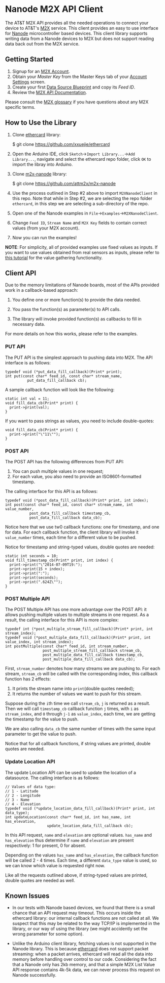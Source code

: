 # Nanode M2X API Client #

The AT&T M2X API provides all the needed operations to connect your device to AT&T's [M2X](http://m2x.att.com) service. This client provides an easy to use interface for [Nanode](http://www.nanode.eu) microcontroller based devices. This client library supports writing data from a Nanode devices to M2X but does not support reading data back out from the M2X service.

## Getting Started ##

1. Signup for an [M2X Account](https://m2x.att.com/signup).
2. Obtain your _Master Key_ from the Master Keys tab of your [Account Settings](https://m2x.att.com/account) screen.
3. Create your first [Data Source Blueprint](https://m2x.att.com/blueprints) and copy its _Feed ID_.
4. Review the [M2X API Documentation](https://m2x.att.com/developer/documentation/overview).

Please consult the [M2X glossary](https://m2x.att.com/developer/documentation/glossary) if you have questions about any M2X specific terms.


## How to Use the Library ##

1. Clone [ethercard](https://github.com/xxuejie/ethercard) library:

    $ git clone https://github.com/xxuejie/ethercard

2. Open the Arduino IDE, click `Sketch`->`Import Library...`->`Add Library...`, navigate and select the ethercard repo folder, click `OK` to import the libray into Arduino.

3. Clone [m2x-nanode](https://github.com/attm2x/m2x-nanode) library:

    $ git clone https://github.com/attm2x/m2x-nanode

4. Use the process outlined in Step #2 above to import `M2XNanodeClient` in this repo. Note that while in Step #2, we are selecting the repo folder `ethercard`, in this step we are selecting a sub-directory of the repo.

5. Open one of the Nanode examples in `File`->`Examples`->`M2XNanodeClient`.

6. Change `Feed ID`, `Stream Name` and `M2X Key` fields to contain correct values (from your M2X account).

7. Now you can run the examples!

**NOTE**: For simplicity, all of provided examples use fixed values as inputs. If you want to use values obtained from real sensors as inputs, please refer to [this tutorial](http://shop.wickeddevice.com/2013/10/16/nanode-gatewayremote-sensing-tutorial-1/) for the value gathering functionality.

## Client API ##

Due to the memory limitations of Nanode boards, most of the APIs provided work in a callback-based approach:

1. You define one or more function(s) to provide the data needed.

2. You pass the function(s) as parameter(s) to API calls.

3. The library will invoke provided function(s) as callbacks to fill in necessary data.

For more details on how this works, please refer to the examples.

### PUT API ###

The PUT API is the simplest approach to pushing data into M2X. The API interface is as follows:

```
typedef void (*put_data_fill_callback)(Print* print);
int put(const char* feed_id, const char* stream_name,
          put_data_fill_callback cb);
```

A sample callback function will look like the following:

```
static int val = 11;
void fill_data_cb(Print* print) {
  print->print(val);
}
```

If you want to pass strings as values, you need to include double-quotes:

```
void fill_data_cb(Print* print) {
  print->print("\"11\"");
}
```

### POST API ###

The POST API has the following differences from PUT API:

1. You can push multiple values in one request;
2. For each value, you also need to provide an ISO8601-formatted timestamp.

The calling interface for this API is as follows:

```
typedef void (*post_data_fill_callback)(Print* print, int index);
int post(const char* feed_id, const char* stream_name, int value_number,
           post_data_fill_callback timestamp_cb,
           post_data_fill_callback data_cb);
```

Notice here that we use tw0 callback functions: one for timestamp, and one for data. For each callback function, the client library will invoke it `value_number` times, each time for a different value to be pushed.

Notice for timestamp and string-typed values, double quotes are needed:

```
static int seconds = 10;
void fill_timestamp_cb(Print* print, int index) {
  print->print("\"2014-07-09T19:");
  print->print(15 + index);
  print->print(":");
  print->print(seconds);
  print->print(".624Z\"");
}
```

### POST Multiple API ###

The POST Multiple API has one more advantage over the POST API: it allows pushing multiple values to multiple streams in one request. As a result, the calling interface for this API is more complex:

```
typedef int (*post_multiple_stream_fill_callback)(Print* print, int stream_index);
typedef void (*post_multiple_data_fill_callback)(Print* print, int value_index, int stream_index);
int postMultiple(const char* feed_id, int stream_number,
                 post_multiple_stream_fill_callback stream_cb,
                 post_multiple_data_fill_callback timestamp_cb,
                 post_multiple_data_fill_callback data_cb);
```

First, `stream_number` denotes how many streams we are pushing to. For each stream, `stream_cb` will be called with the corresponding index, this callback function has 2 effects:

1. It prints the stream name into `print`(double quotes needed);
2. It returns the number of values we want to push for this stream.

Suppose during the `i`th time we call `stream_cb`, `j` is returned as a result. Then we will call `timestamp_cb` callback function `j` times, with `i` as `stream_index`, and `0` through `j-1` as `value_index`, each time, we are getting the timestamp for the value to push.

We are also calling `data_cb` the same number of times with the same input parameter to get the value to push.

Notice that for all callback functions, if string values are printed, double quotes are needed.

### Update Location API ###

The update Location API can be used to update the location of a datasource. The calling interface is as follows:

```
// Values of data type:
// 1 - Latitude
// 2 - Longitude
// 3 - Name
// 4 - Elevation
typedef void (*update_location_data_fill_callback)(Print* print, int data_type);
int updateLocation(const char* feed_id, int has_name, int has_elevation,
                   update_location_data_fill_callback cb);
```

In this API request, `name` and `elevation` are optional values. `has_name` and `has_elevation` thus determine if `name` and `elevation` are present respectively: 1 for present, 0 for absent.

Depending on the values `has_name` and `has_elevation`, the callback function will be called 2 - 4 times. Each time, a different `data_type` value is used, so we can know which value is requested right now.

Like all the requests outlined above, if string-typed values are printed, double quotes are needed as well.

## Known Issues ##

* In our tests with Nanode based devices, we found that there is a small chance that an API request may timeout. This occurs inside the ethercard library: our internal callback functions are not called at all. We suspect that this may be related to the way TCP/IP is implemented in the library, or our way of using the library (we might accidently set the wrong parameter for some option).

* Unlike the Arduino client library, fetching values is not supported in the Nanode library. This is because [ethercard](https://github.com/xxuejie/ethercard) does not support packet streaming: when a packet arrives, ethercard will read all the data into memory before handling over control to our code. Considering the fact that a Nanode only has 2kb memory, and that a simple M2X List Value API response contains 4k-5k data, we can never process this request on Nanode successfully.
